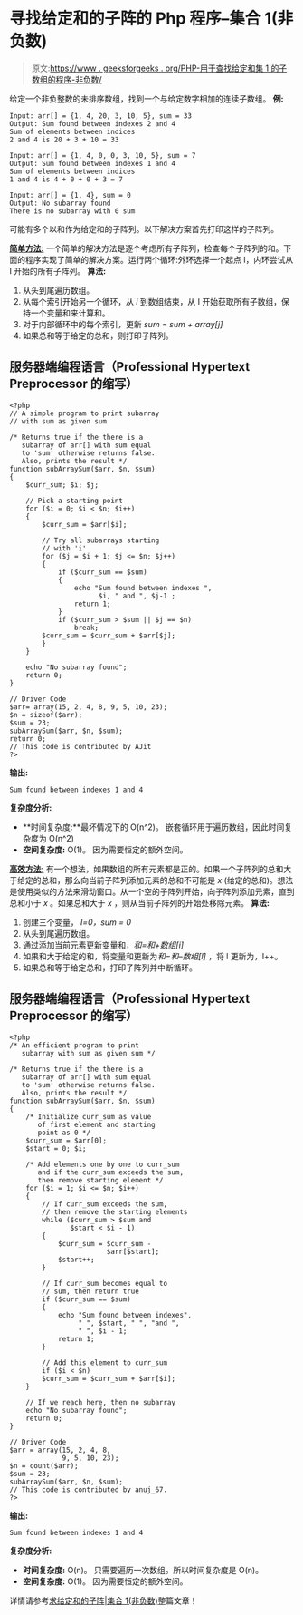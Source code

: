 # 寻找给定和的子阵的 Php 程序–集合 1(非负数)

> 原文:[https://www . geeksforgeeks . org/PHP-用于查找给定和集 1 的子数组的程序-非负数/](https://www.geeksforgeeks.org/php-program-for-finding-subarray-with-given-sum-set-1-nonnegative-numbers/)

给定一个非负整数的未排序数组，找到一个与给定数字相加的连续子数组。
**例:**

```
Input: arr[] = {1, 4, 20, 3, 10, 5}, sum = 33
Output: Sum found between indexes 2 and 4
Sum of elements between indices
2 and 4 is 20 + 3 + 10 = 33

Input: arr[] = {1, 4, 0, 0, 3, 10, 5}, sum = 7
Output: Sum found between indexes 1 and 4
Sum of elements between indices
1 and 4 is 4 + 0 + 0 + 3 = 7

Input: arr[] = {1, 4}, sum = 0
Output: No subarray found
There is no subarray with 0 sum
```

可能有多个以和作为给定和的子阵列。以下解决方案首先打印这样的子阵列。

**<u>简单方法:</u>** 一个简单的解决方法是逐个考虑所有子阵列，检查每个子阵列的和。下面的程序实现了简单的解决方案。运行两个循环:外环选择一个起点 I，内环尝试从 I 开始的所有子阵列。
**算法:**

1.  从头到尾遍历数组。
2.  从每个索引开始另一个循环，从 *i* 到数组结束，从 I 开始获取所有子数组，保持一个变量和来计算和。
3.  对于内部循环中的每个索引，更新 *sum = sum + array[j]*
4.  如果总和等于给定的总和，则打印子阵列。

## 服务器端编程语言（Professional Hypertext Preprocessor 的缩写）

```
<?php
// A simple program to print subarray
// with sum as given sum 

/* Returns true if the there is a 
   subarray of arr[] with sum equal 
   to 'sum' otherwise returns false. 
   Also, prints the result */
function subArraySum($arr, $n, $sum)
{
    $curr_sum; $i; $j;

    // Pick a starting point
    for ($i = 0; $i < $n; $i++)
    {
        $curr_sum = $arr[$i];

        // Try all subarrays starting 
        // with 'i'
        for ($j = $i + 1; $j <= $n; $j++)
        {
            if ($curr_sum == $sum)
            {
                echo "Sum found between indexes ", 
                      $i, " and ", $j-1 ;
                return 1;
            }
            if ($curr_sum > $sum || $j == $n)
                break;
        $curr_sum = $curr_sum + $arr[$j];
        }
    }

    echo "No subarray found";
    return 0;
}

// Driver Code
$arr= array(15, 2, 4, 8, 9, 5, 10, 23);
$n = sizeof($arr);
$sum = 23;
subArraySum($arr, $n, $sum);
return 0;
// This code is contributed by AJit
?>
```

**输出:**

```
Sum found between indexes 1 and 4
```

**复杂度分析:**

*   **时间复杂度:**最坏情况下的 O(n^2)。
    嵌套循环用于遍历数组，因此时间复杂度为 O(n^2)
*   **空间复杂度:** O(1)。
    因为需要恒定的额外空间。

**<u>高效方法:</u>** 有一个想法，如果数组的所有元素都是正的。如果一个子阵列的总和大于给定的总和，那么向当前子阵列添加元素的总和不可能是 *x* (给定的总和)。想法是使用类似的方法来滑动窗口。从一个空的子阵列开始，向子阵列添加元素，直到总和小于 *x* 。如果总和大于 *x* ，则从当前子阵列的开始处移除元素。
**算法:**

1.  创建三个变量， *l=0，sum = 0*
2.  从头到尾遍历数组。
3.  通过添加当前元素更新变量和，*和=和+数组[i]*
4.  如果和大于给定的和，将变量和更新为*和=和–数组[l]* ，将 l 更新为，l++。
5.  如果总和等于给定总和，打印子阵列并中断循环。

## 服务器端编程语言（Professional Hypertext Preprocessor 的缩写）

```
<?php
/* An efficient program to print 
   subarray with sum as given sum */

/* Returns true if the there is a 
   subarray of arr[] with sum equal 
   to 'sum' otherwise returns false. 
   Also, prints the result */
function subArraySum($arr, $n, $sum)
{
    /* Initialize curr_sum as value 
       of first element and starting 
       point as 0 */
    $curr_sum = $arr[0]; 
    $start = 0; $i;

    /* Add elements one by one to curr_sum 
       and if the curr_sum exceeds the sum, 
       then remove starting element */
    for ($i = 1; $i <= $n; $i++)
    {
        // If curr_sum exceeds the sum, 
        // then remove the starting elements
        while ($curr_sum > $sum and 
               $start < $i - 1)
        {
            $curr_sum = $curr_sum - 
                        $arr[$start];
            $start++;
        }

        // If curr_sum becomes equal to 
        // sum, then return true
        if ($curr_sum == $sum)
        {
            echo "Sum found between indexes",
                 " ", $start, " ", "and ", 
                 " ", $i - 1;
            return 1;
        }

        // Add this element to curr_sum
        if ($i < $n)
        $curr_sum = $curr_sum + $arr[$i];
    }

    // If we reach here, then no subarray
    echo "No subarray found";
    return 0;
}

// Driver Code
$arr = array(15, 2, 4, 8, 
             9, 5, 10, 23);
$n = count($arr);
$sum = 23;
subArraySum($arr, $n, $sum);
// This code is contributed by anuj_67.
?>
```

**输出:**

```
Sum found between indexes 1 and 4
```

**复杂度分析:**

*   **时间复杂度:** O(n)。
    只需要遍历一次数组。所以时间复杂度是 O(n)。
*   **空间复杂度:** O(1)。
    因为需要恒定的额外空间。

详情请参考[求给定和的子阵|集合 1(非负数)](https://www.geeksforgeeks.org/find-subarray-with-given-sum/)整篇文章！